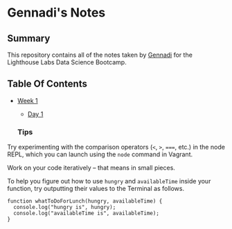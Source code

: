 # Gennadi's Notes

## Summary 

This repository contains all of the notes taken by [Gennadi](https://github.com/gengrom/lighthouse-data-notes.git) for the Lighthouse Labs Data Science Bootcamp.

## Table Of Contents

* [Week 1](/Week_1)
  * [Day 1](/Week_1/Day_1)


  ### Tips

Try experimenting with the comparison operators (`<`, `>`, `===`, etc.) in the node REPL, which you can launch using the `node` command in Vagrant.

Work on your code iteratively – that means in small pieces. 

To help you figure out how to use `hungry` and `availableTime` inside your function, try outputting their values to the Terminal as follows.

```jvascript
function whatToDoForLunch(hungry, availableTime) {
  console.log("hungry is", hungry);
  console.log("availableTime is", availableTime);
}
```